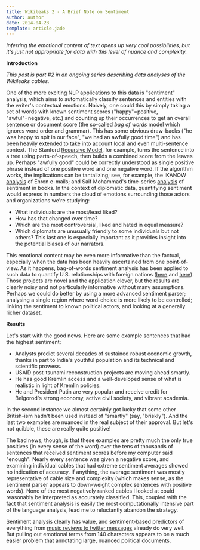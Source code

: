 ```yaml
---
title: Wikileaks 2 - A Brief Note on Sentiment
author: author
date: 2014-04-23
template: article.jade
---
```


*Inferring the emotional content of text opens up very cool possibilities, but it's just not appropriate for data with this level of nuance and complexity.*

<span class="more">

**Introduction**

*This post is part #2 in an ongoing series describing data analyses of the Wikileaks cables.*

One of the more exciting NLP applications to this data is "sentiment" analysis, which aims to automatically classify sentences and entities with the writer's contextual emotions. Naively, one could this by simply taking a set of words with known sentiment scores ("happy"=positive, "awful"=negative, etc.) and counting up their occurrences to get an overall sentence or document score (the so-called _bag of words_ model which ignores word order and grammar). This has some obvious draw-backs ("he was happy to spit in our face", "we had an awfully good time") and has been heavily extended to take into account local and even multi-sentence context. The Stanford [Recursive Model](http://nlp.stanford.edu/sentiment/), for example, turns the sentence into a tree using parts-of-speech, then builds a combined score from the leaves up. Perhaps "awfully good" could be correctly understood as single positive phrase instead of one positive word and one negative word. If the algorithm works, the implications can be tantalizing; see, for example, the IKANOW [analysis](http://www.ikanow.com/making-the-most-of-sentiment-scores-with-ikanow-and-r/) of Enron e-mails; and Saif Mohammad's time-series [analysis](http://www.saifmohammad.com/WebDocs/NRC-TechReport-emotions-in-books-and-mail.pdf) of sentiment in books. In the context of diplomatic data, quantifying sentiment would express in numbers the cloud of emotions surrounding those actors and organizations we're studying:

* What individuals are the most/least liked?
* How has that changed over time?
* Which are the most controversial, liked and hated in equal measure?
* Which diplomats are unusually friendly to some individuals but not others? This last one is especially important as it provides insight into the potential biases of our narrators.

This emotional content may be even more informative than the factual, especially when the data has been heavily ascertained from one point-of-view. As it happens, bag-of-words sentiment analysis has been applied to such data to quantify U.S. relationships with foreign nations ([here](http://www.technologyreview.com/view/423601/automated-processing-of-wikileaks-cables-reveals-us-friends-foes/) and [here](http://vikparuchuri.com/blog/tracking-us-sentiments-over-time-in/)). Those projects are novel and the application clever, but the results are clearly noisy and not particularly informative without many assumptions. Perhaps we could do better by using a more advanced sentiment parser; analysing a single region where word-choice is more likely to be controlled; linking the sentiment to known political actors, and looking at a generally richer dataset.

**Results**

Let's start with the good news. Here are some example sentences that had the highest sentiment:

* Analysts predict several decades of sustained robust economic growth, thanks in part to India's youthful population and its technical and scientific prowess.
* USAID post-tsunami reconstruction projects are moving ahead smartly.
* He has good Kremlin access and a well-developed sense of what is realistic in light of Kremlin policies.
* He and President Putin are very popular and receive credit for Belgorod's strong economy, active civil society, and vibrant academia.

In the second instance we almost certainly got lucky that some other British-ism hadn't been used instead of "smartly" (say, "briskly"). And the last two examples are nuanced in the real subject of their approval. But let's not quibble, these are really quite positive!

The bad news, though, is that these examples are pretty much the only true positives (in every sense of the word) over the tens of thousands of sentences that received sentiment scores before my computer said "enough". Nearly every sentence was given a negative score, and examining individual cables that had extreme sentiment averages showed no indication of accuracy. If anything, the average sentiment was mostly representative of cable size and complexity (which makes sense, as the sentiment parser appears to down-weight complex sentences with positive words). None of the most negatively ranked cables I looked at could reasonably be interpreted as accurately classified. This, coupled with the fact that sentiment analysis is easily the most computationally intensive part of the language analysis, lead me to reluctantly abandon the strategy.

Sentiment analysis clearly has value, and sentiment-based predictors of everything from [music reviews to twitter messages](http://www.lct-master.org/files/MullenSentimentCourseSlides.pdf) already do very well. But pulling out emotional terms from 140 characters appears to be a much easier problem that annotating large, nuanced political documents.
